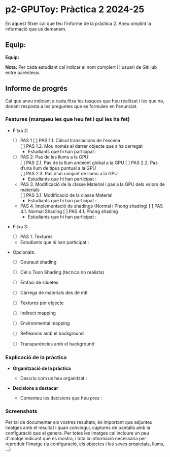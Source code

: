 # p2-GPUToy: Pràctica 2 2024-25

En aquest fitxer cal que feu l'informe de la pràctica 2. Aneu omplint la informació que us demanem.

## Equip:

**Equip:** 

**Nota:** Per cada estudiant cal indicar el nom complert i l'usuari de GitHub entre parèntesis.

## Informe de progrés

Cal que aneu indicant a cada fitxa les tasques que heu realitzat i les que no, donant resposta a les preguntes que es formulen en l'enunciat.


### Features (marqueu les que heu fet i qui les ha fet)

- Fitxa 2:
    - [ ] PAS 1
        [ ] PAS 1.1. Càlcul translacions de l’escena	
        [ ] PAS 1.2. Mou només el darrer objecte que s’ha carregat
        - Estudiants que hi han participat :	
    - [ ] PAS 2: Pas de les llums a la GPU	
        [ ] PAS 2.1. Pas de la llum ambient global a la GPU	
        [ ] PAS 2.2. Pas d’una llum de tipus puntual a la GPU	
        [ ] PAS 2.3. Pas d’un conjunt de llums a la GPU	
        - Estudiants que hi han participat :
    - PAS 3. Modificació de la classe Material i pas a la GPU dels valors de materials	
        [ ] PAS 3.1. Modificació de la classe Material	
        - Estudiants que hi han participat :
    - PAS 4. Implementació de shadings (Normal i Phong shading)	
        [ ] PAS 4.1. Normal Shading
        [ ] PAS 4.1. Phong shading
        - Estudiants que hi han participat :	
    
- Fitxa 3:
    - [ ] PAS 1. Textures
    - Estudiants que hi han participat :

- Opcionals:
  - [ ] Gouraud shading
  - [ ] Cel o Toon Shading (tècnica no realista)
  - [ ] Èmfasi de siluetes
  - [ ] Càrrega de materials des de mtl
  - [ ] Textures per objecte
  - [ ] Indirect mapping
  - [ ] Environmental mapping
  - [ ] Reflexions amb el background
  - [ ] Transparències amb el background


### Explicació de la pràctica    
  * **Organització de la pràctica**
    * Descriu com us heu organitzat :

    
  * **Decisions a destacar**
    * Comenteu les decisions que heu pres :

### Screenshots

Per tal de documentar els vostres resultats, és important que adjunteu imatges amb el resultat i quan convingui, captures de pantalla amb la configuració que el genera. Per totes les imatges cal incloure un peu d'imatge indicant què es mostra, i tota la informació necessària per reproduïr l'imatge (la configuració, els objectes i les seves propietats, llums, ...)


